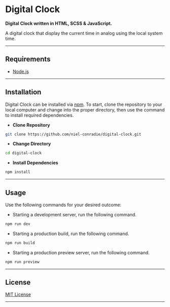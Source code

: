 # **Digital Clock**

**Digital Clock written in HTML, SCSS & JavaScript.**

A digital clock that display the current time in analog using the local system time.

---

## **Requirements**

- [Node.js](https://nodejs.org/en)

---

## **Installation**

Digital Clock can be installed via [npm](https://www.npmjs.com/). To start, clone the repository to your local computer and change into the proper directory, then use the command to install required dependencies.

- **Clone Repository**

```bash
git clone https://github.com/niel-conradie/digital-clock.git
```

- **Change Directory**

```bash
cd digital-clock
```

- **Install Dependencies**

```bash
npm install
```

---

## **Usage**

Use the following commands for your desired outcome:

- Starting a development server, run the following command.

```bash
npm run dev
```

- Starting a production build, run the following command.

```bash
npm run build
```

- Starting a production preview server, run the following command.

```bash
npm run preview
```

---

## **License**

[MIT License](https://github.com/niel-conradie/digital-clock/blob/master/LICENSE)

---
